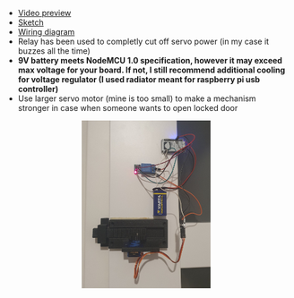 - [Video preview](https://youtu.be/gyzmUrlfdGA)
- [Sketch](Sketch.ino)
- [Wiring diagram](Wiring.jpg)
- Relay has been used to completly cut off servo power (in my case it buzzes all the time)
- **9V battery meets NodeMCU 1.0 specification, however it may exceed max voltage for your board. If not, I still recommend additional cooling for voltage regulator (I used radiator meant for raspberry pi usb controller)**
- Use larger servo motor (mine is too small) to make a mechanism stronger in case when someone wants to open locked door
<p align="center">
  <img width="230" height="300" src="Photo.jpg">
</p>